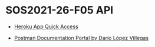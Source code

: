 # SOS2021-26-F05 API

+ [Heroku App Quick Access](https://sos2021-darlopvil-l07.herokuapp.com/)

+ [Postman Documentation Portal by ](https://documenter.getpostman.com/view/14944672/TzJoE12v) [Darío López Villegas](https://github.com/darlopvil)

